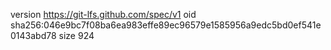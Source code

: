 version https://git-lfs.github.com/spec/v1
oid sha256:046e9bc7f08ba6ea983effe89ec96579e1585956a9edc5bd0ef541e0143abd78
size 924
